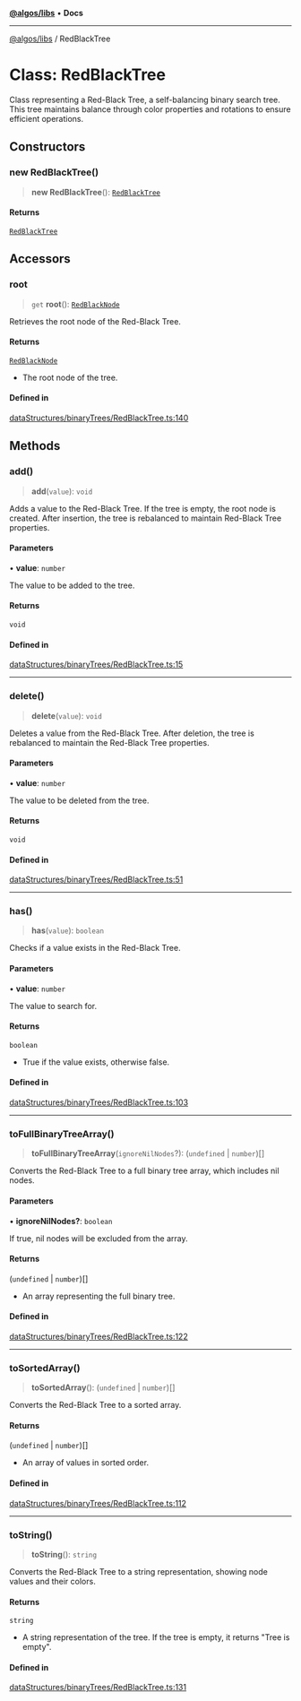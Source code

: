 [**@algos/libs**](../README.md) • **Docs**

***

[@algos/libs](../globals.md) / RedBlackTree

# Class: RedBlackTree

Class representing a Red-Black Tree, a self-balancing binary search tree.
This tree maintains balance through color properties and rotations to ensure efficient operations.

## Constructors

### new RedBlackTree()

> **new RedBlackTree**(): [`RedBlackTree`](RedBlackTree.md)

#### Returns

[`RedBlackTree`](RedBlackTree.md)

## Accessors

### root

> `get` **root**(): [`RedBlackNode`](RedBlackNode.md)

Retrieves the root node of the Red-Black Tree.

#### Returns

[`RedBlackNode`](RedBlackNode.md)

- The root node of the tree.

#### Defined in

[dataStructures/binaryTrees/RedBlackTree.ts:140](https://github.com/vladbasin/algos/blob/fda865971d7b618faddb3d2c9e423105a63674ca/libs/algos/src/lib/dataStructures/binaryTrees/RedBlackTree.ts#L140)

## Methods

### add()

> **add**(`value`): `void`

Adds a value to the Red-Black Tree. If the tree is empty, the root node is created.
After insertion, the tree is rebalanced to maintain Red-Black Tree properties.

#### Parameters

• **value**: `number`

The value to be added to the tree.

#### Returns

`void`

#### Defined in

[dataStructures/binaryTrees/RedBlackTree.ts:15](https://github.com/vladbasin/algos/blob/fda865971d7b618faddb3d2c9e423105a63674ca/libs/algos/src/lib/dataStructures/binaryTrees/RedBlackTree.ts#L15)

***

### delete()

> **delete**(`value`): `void`

Deletes a value from the Red-Black Tree. After deletion, the tree is rebalanced
to maintain the Red-Black Tree properties.

#### Parameters

• **value**: `number`

The value to be deleted from the tree.

#### Returns

`void`

#### Defined in

[dataStructures/binaryTrees/RedBlackTree.ts:51](https://github.com/vladbasin/algos/blob/fda865971d7b618faddb3d2c9e423105a63674ca/libs/algos/src/lib/dataStructures/binaryTrees/RedBlackTree.ts#L51)

***

### has()

> **has**(`value`): `boolean`

Checks if a value exists in the Red-Black Tree.

#### Parameters

• **value**: `number`

The value to search for.

#### Returns

`boolean`

- True if the value exists, otherwise false.

#### Defined in

[dataStructures/binaryTrees/RedBlackTree.ts:103](https://github.com/vladbasin/algos/blob/fda865971d7b618faddb3d2c9e423105a63674ca/libs/algos/src/lib/dataStructures/binaryTrees/RedBlackTree.ts#L103)

***

### toFullBinaryTreeArray()

> **toFullBinaryTreeArray**(`ignoreNilNodes`?): (`undefined` \| `number`)[]

Converts the Red-Black Tree to a full binary tree array, which includes nil nodes.

#### Parameters

• **ignoreNilNodes?**: `boolean`

If true, nil nodes will be excluded from the array.

#### Returns

(`undefined` \| `number`)[]

- An array representing the full binary tree.

#### Defined in

[dataStructures/binaryTrees/RedBlackTree.ts:122](https://github.com/vladbasin/algos/blob/fda865971d7b618faddb3d2c9e423105a63674ca/libs/algos/src/lib/dataStructures/binaryTrees/RedBlackTree.ts#L122)

***

### toSortedArray()

> **toSortedArray**(): (`undefined` \| `number`)[]

Converts the Red-Black Tree to a sorted array.

#### Returns

(`undefined` \| `number`)[]

- An array of values in sorted order.

#### Defined in

[dataStructures/binaryTrees/RedBlackTree.ts:112](https://github.com/vladbasin/algos/blob/fda865971d7b618faddb3d2c9e423105a63674ca/libs/algos/src/lib/dataStructures/binaryTrees/RedBlackTree.ts#L112)

***

### toString()

> **toString**(): `string`

Converts the Red-Black Tree to a string representation, showing node values and their colors.

#### Returns

`string`

- A string representation of the tree. If the tree is empty, it returns "Tree is empty".

#### Defined in

[dataStructures/binaryTrees/RedBlackTree.ts:131](https://github.com/vladbasin/algos/blob/fda865971d7b618faddb3d2c9e423105a63674ca/libs/algos/src/lib/dataStructures/binaryTrees/RedBlackTree.ts#L131)
